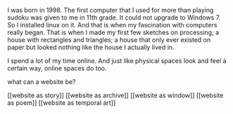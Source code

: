 I was born in 1998. 
The first computer that I used for more than playing sudoku was given to me in 11th grade.  It could not upgrade to Windows 7. So I installed linux on it. And that is when my fascination with computers really began. That is when I made my first few sketches on processing; a house with rectangles and triangles; a house that only ever existed on paper but looked nothing like the house I actually lived in. 

I spend a lot of my time online. And just like physical spaces look and feel a certain way, online spaces do too.   

what can a website be?

[[website as story]]
[[website as archive]]
[[website as window]]
[[website as poem]]
[[website as temporal art]]

